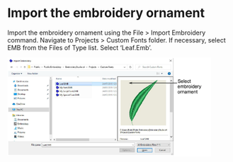 # Import the embroidery ornament

Import the embroidery ornament using the File > Import Embroidery command. Navigate to Projects > Custom Fonts folder. If necessary, select EMB from the Files of Type list. Select ‘Leaf.Emb’.

![ImportEmbroidery.png](assets/ImportEmbroidery.png)
